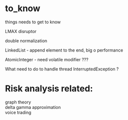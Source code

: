 # to_know
things needs to get to know

LMAX disruptor <br/>

double normalization <br/>

LinkedList - append element to the end, big o performance <br/>

AtomicInteger - need volatile modifier ??? <br/>

What need to do to handle thread InterruptedException ? <br/>

# Risk analysis related:
graph theory <br/>
delta gamma approximation <br/>
voice trading <br/>
